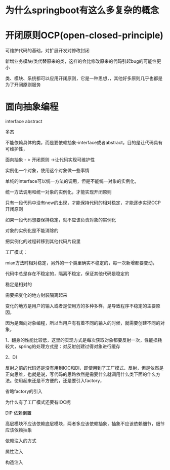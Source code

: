 # 为什么springboot有这么多复杂的概念





# 开闭原则OCP(open-closed-principle)

可维护代码的基础，对扩展开发对修改封闭

新增业务模块/类代替原来的类，这样的会比修改原来的代码引起bug的可能性更小

类、模块、系统都可以应用开闭原则，它是一种思想，，其他好多原则几乎也都是为了开闭原则服务



# 面向抽象编程

interface abstract

多态

不能依赖具体的类，而是要依赖抽象-interface或者abstract，目的是让代码具有可维护性，

面向抽象 - > 开闭原则 ->让代码实现可维护性



实例化一个对象，使用这个对象做一些事情

单纯的interface可以统一方法的调用，但是不能统一对象的实例化，

统一方法调用和统一对象的实例化，才能实现开闭原则



只有一段代码中没有new的出现，才能保持代码的相对稳定，才能逐步实现OCP开闭原则

如果一段代码想要保持稳定，就不应该负责对象的实例化

对象的实例化是不能消除的

把实例化的过程转移到其他代码片段里



工厂模式：

mian方法时相对稳定，另外的一个类里确实不稳定的，每一次新增都要变动，

代码中总是存在不稳定的，隔离不稳定，保证其他代码是稳定的

稳定是相对的

需要把变化的地方封装隔离起来



变化的地方是用户的输入或者是使用方的多种多样，是导致程序不稳定的主要原因，



因为是面向对象编程，所以当用户有有着不同的输入的时候，就需要创建不同的对象，





1、翻身的性能比较低，这里的实现方式是每次获取对象都要反射一次，性能损耗较大，spring的处理方式是：对反射创建过得对象进行缓存

2、DI



反射之前的代码还是没有用到IOC和DI，即使用到了工厂模式、反射，但是依然是正向思维，也就是说，写代码的思路依然是需要什么就调用什么类下面的什么方法。使用起来还是不方便的，还是要引入factory，

省略factory的引入





为什么有了工厂模式还要有IOC呢





DIP 依赖倒置

高层模块不应该依赖底层模块，两者多应该依赖抽象，抽象不应该依赖细节，细节应该依赖抽象

依赖注入的方式

属性注入

构造注入









